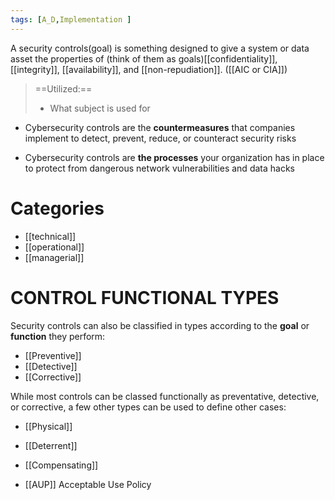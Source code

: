 ```yaml
---
tags: [A_D,Implementation ]
---
```


A security controls(goal) is something designed to give a system or data asset the properties of (think of them as goals)[[confidentiality]], [[integrity]], [[availability]], and [[non-repudiation]]. ([[AIC or CIA]])
> ==Utilized:== 
> - What subject is used for
- Cybersecurity controls are the **countermeasures** that companies implement to detect, prevent, reduce, or counteract security risks

- Cybersecurity controls are **the processes** your organization has in place to protect from dangerous network vulnerabilities and data hacks
# Categories 
- [[technical]] 
- [[operational]] 
- [[managerial]] 


# CONTROL FUNCTIONAL TYPES

Security controls can also be classified in types according to the **goal** or **function** they perform:
- [[Preventive]]
- [[Detective]] 
- [[Corrective]] 

While most controls can be classed functionally as preventative, detective, or corrective, a few other types can be used to define other cases:

- [[Physical]]
- [[Deterrent]]
- [[Compensating]]


- [[AUP]] Acceptable Use Policy 






